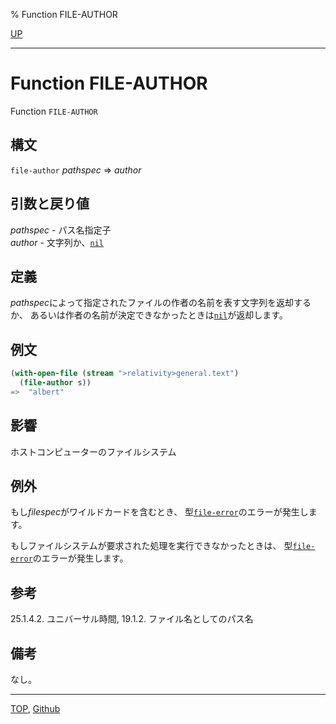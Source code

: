 % Function FILE-AUTHOR

[UP](20.2.html)  

---

# Function **FILE-AUTHOR**


Function `FILE-AUTHOR`


## 構文

`file-author` *pathspec* => *author*


## 引数と戻り値

*pathspec* - パス名指定子  
*author* - 文字列か、[`nil`](5.3.nil-variable.html)


## 定義

*pathspec*によって指定されたファイルの作者の名前を表す文字列を返却するか、
あるいは作者の名前が決定できなかったときは[`nil`](5.3.nil-variable.html)が返却します。


## 例文

```lisp
(with-open-file (stream ">relativity>general.text")
  (file-author s))
=>  "albert"
```


## 影響

ホストコンピューターのファイルシステム


## 例外

もし*filespec*がワイルドカードを含むとき、
型[`file-error`](20.2.file-error.html)のエラーが発生します。

もしファイルシステムが要求された処理を実行できなかったときは、
型[`file-error`](20.2.file-error.html)のエラーが発生します。


## 参考

25.1.4.2. ユニバーサル時間,
19.1.2. ファイル名としてのパス名


## 備考

なし。


---
[TOP](index.html),  [Github](https://github.com/nptcl/npt-japanese)

